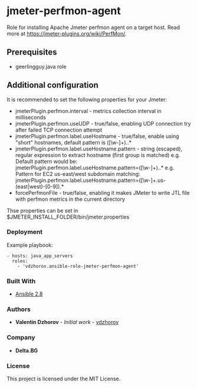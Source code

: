 # jmeter-perfmon-agent

Role for installing Apache Jmeter perfmon agent on a target host. Read more at https://jmeter-plugins.org/wiki/PerfMon/.

## Prerequisites

- geerlingguy.java role

## Additional configuration

It is recommended to set the following properties for your Jmeter:

* jmeterPlugin.perfmon.interval - metrics collection interval in milliseconds
* jmeterPlugin.perfmon.useUDP - true/false, enabling UDP connection try after failed TCP connection attempt
* jmeterPlugin.perfmon.label.useHostname - true/false, enable using "short" hostnames, default pattern is ([\w\-]+)\..*
* jmeterPlugin.perfmon.label.useHostname.pattern - string (escaped), regular expression to extract hostname (first group is matched)
e.g. Default pattern would be: jmeterPlugin.perfmon.label.useHostname.pattern=([\w\-]+)\..*
e.g. Pattern for EC2 us-east/west subdomain matching: jmeterPlugin.perfmon.label.useHostname.pattern=([\w\-]+\.us-(east|west)-[0-9]).*
* forcePerfmonFile - true/false, enabling it makes JMeter to write JTL file with perfmon metrics in the current directory

Thse properties can be set in $JMETER_INSTALL_FOLDER/bin/jmeter.properties

### Deployment

Example playbook:

```
- hosts: java_app_servers
  roles:
    - 'vdzhorov.ansible-role-jmeter-perfmon-agent'
```

### Built With

* [Ansible 2.8](https://docs.ansible.com/ansible/2.8/index.html)

### Authors

* **Valentin Dzhorov** - *Initial work* - [vdzhorov](https://github.com/vdzhorov)

### Company

* **Delta.BG**

### License

This project is licensed under the MIT License.
